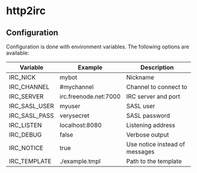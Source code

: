# http2irc

## Configuration

Configuration is done with environment variables. The following options are
available:

| Variable      | Example               | Description                    |
|---------------|-----------------------|--------------------------------|
| IRC_NICK      | mybot                 | Nickname                       |
| IRC_CHANNEL   | #mychannel            | Channel to connect to          |
| IRC_SERVER    | irc.freenode.net:7000 | IRC server and port            |
| IRC_SASL_USER | myuser                | SASL user                      |
| IRC_SASL_PASS | verysecret            | SASL password                  |
| IRC_LISTEN    | localhost:8080        | Listening address              |
| IRC_DEBUG     | false                 | Verbose output                 |
| IRC_NOTICE    | true                  | Use notice instead of messages |
| IRC_TEMPLATE  | ./example.tmpl        | Path to the template           |


